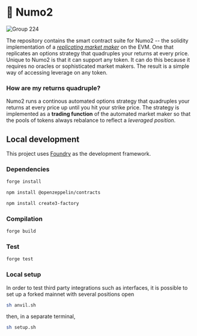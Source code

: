 # 🤖 Numo2

![Group 224](https://github.com/numotrade/numo/assets/44106773/6e2e3ef8-708c-4e4b-90e6-0d332c9cdea0)

The repository contains the smart contract suite for Numo2 -- the solidity implementation of a [*replicating market maker*](https://arxiv.org/abs/2103.14769) on the EVM. One that replicates an options strategy that quadruples your returns at every price. Unique to Numo2 is that it can support any token. It can do this because it requires no oracles or sophisticated market makers. The result is a simple way of accessing leverage on any token.

### How are my returns quadruple? 

Numo2 runs a continous automated options strategy that quadruples your returns at every price up until you hit your strike price. The strategy is implemented as a **trading function** of the automated market maker so that the pools of tokens always rebalance to reflect a *leveraged position*. 

## Local development

This project uses [Foundry](https://github.com/foundry-rs/foundry) as the development framework.

### Dependencies

```bash
forge install
```

```bash
npm install @openzeppelin/contracts
```

```bash
npm install create3-factory
```

### Compilation

```bash
forge build
```

### Test

```bash
forge test
```

### Local setup

In order to test third party integrations such as interfaces, it is possible to set up a forked mainnet with several positions open

```bash
sh anvil.sh
```

then, in a separate terminal,

```bash
sh setup.sh
```
